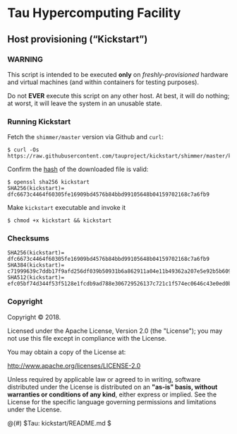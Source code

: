 # Tau Hypercomputing Facility
## Host provisioning (“Kickstart”)

### WARNING

This script is intended to be executed **only** on _freshly-provisioned_ 
hardware and virtual machines (and within containers for testing purposes).

Do not **EVER** execute this script on any other host. At best, it will do
nothing; at worst, it will leave the system in an unusable state.

### Running Kickstart

Fetch  the `shimmer/master` version via Github and `curl`:
```
$ curl -Os https://raw.githubusercontent.com/tauproject/kickstart/shimmer/master/kickstart
```

Confirm the [hash](#checksums) of the downloaded file is valid:

```
$ openssl sha256 kickstart
SHA256(kickstart)= dfc6673c4464f60305fe16909bd4576b84bbd99105648b04159702168c7a6fb9
```

Make `kickstart` executable and invoke it
```
$ chmod +x kickstart && kickstart
```

### Checksums

```
SHA256(kickstart)= dfc6673c4464f60305fe16909bd4576b84bbd99105648b04159702168c7a6fb9
SHA384(kickstart)= c71999639c7ddb17f9afd256df039b50931b6a862911a04e11b49362a207e5e92b5b60996b96bceceac22fdd598ab34e
SHA512(kickstart)= efc05bf74d344f53f5128e1fcdb9ad788e306729526137c721c1f574ec0646c43e0ed0bca0dfa86f4542d25dee5379707afdabccf29c5360052204dc1d9490c1
```

### Copyright

Copyright © 2018.

Licensed under the Apache License, Version 2.0 (the "License"); you may not use
this file except in compliance with the License.

You may obtain a copy of the License at:

http://www.apache.org/licenses/LICENSE-2.0

Unless required by applicable law or agreed to in writing, software distributed
under the License is distributed on an **"as-is" basis, without warranties or
conditions of any kind**, either express or implied.  See the License for the 
specific language governing permissions and limitations under the License.



@(#) $Tau: kickstart/README.md $
